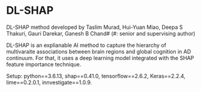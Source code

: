 # DL-SHAP
DL-SHAP method developed by Taslim Murad, Hui-Yuan Miao, Deepa S Thakuri, Gauri Darekar, Ganesh B Chand# (#: senior and supervising author)

DL-SHAP is an explianable AI method to capture the hierarchy of multivaraite associations between brain regions and global cognition in AD continuum. For that, it uses a deep learning model integrated with the SHAP feature importance technique. 

Setup: 
python==3.6.13,
shap==0.41.0,
tensorflow==2.6.2,
Keras==2.2.4,
lime==0.2.0.1,
innvestigate==1.0.9. 
